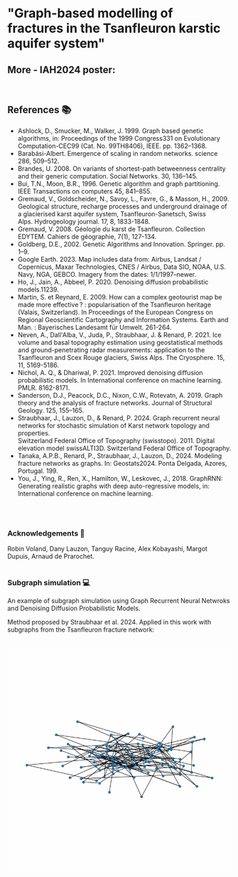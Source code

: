 <br>
<br>

<h1>"Graph-based modelling of fractures in the Tsanfleuron karstic aquifer system" </h1>

<h2> More - IAH2024 poster:</h2>

<br/>

## References 📚
- Ashlock, D., Smucker, M., Walker, J. 1999. Graph based genetic algorithms, in: Proceedings of the 1999 Congress331 on Evolutionary Computation-CEC99 (Cat. No. 99TH8406), IEEE. pp. 1362–1368.<br>  
- Barabási-Albert. Emergence of scaling in random networks. science 286, 509–512.<br>
- Brandes, U. 2008. On variants of shortest-path betweenness centrality and their generic computation. Social Networks. 30, 136–145.<br>
- Bui, T.N., Moon, B.R., 1996. Genetic algorithm and graph partitioning. IEEE Transactions on computers 45, 841–855.<br>
- Gremaud, V., Goldscheider, N., Savoy, L., Favre, G., & Masson, H., 2009. Geological structure, recharge processes and underground drainage of a glacierised karst aquifer system, 	Tsanfleuron-Sanetsch, Swiss Alps. Hydrogeology journal. 17, 8, 1833-1848.<br>
- Gremaud, V. 2008. Géologie du karst de Tsanfleuron. Collection EDYTEM. Cahiers de géographie, 7(1), 127-134.<br>
- Goldberg, D.E., 2002. Genetic Algorithms and Innovation. Springer. pp. 1–9.<br>
- Google Earth. 2023. Map includes data from: Airbus, Landsat / Copernicus, Maxar Technologies, CNES / Airbus, Data SIO, NOAA, U.S. Navy, NGA, GEBCO. Imagery from the dates: 1/1/1997–newer.<br>
- Ho, J., Jain, A., Abbeel, P. 2020. Denoising diffusion probabilistic models.11239.<br>
- Martin, S. et Reynard, E. 2009. How can a complex geotourist map be made more effective ? : popularisation of the Tsanfleuron heritage (Valais, Switzerland). In Proceedings of the European Congress on Regional Geoscientific Cartography and Information Systems. Earth and Man. : Bayerisches Landesamt für Umwelt. 261-264.<br>
- Neven, A., Dall'Alba, V., Juda, P., Straubhaar, J. & Renard, P. 2021. Ice volume and basal topography estimation using geostatistical methods and ground-penetrating radar measurements: application to the Tsanfleuron and Scex Rouge glaciers, Swiss Alps. The Cryosphere. 15, 11, 5169-5186.<br>
- Nichol, A. Q., & Dhariwal, P. 2021. Improved denoising diffusion probabilistic models. In International conference on machine learning. PMLR. 8162-8171.<br>
- Sanderson, D.J., Peacock, D.C., Nixon, C.W., Rotevatn, A. 2019. Graph theory and the analysis of fracture networks. Journal of Structural Geology. 125, 155–165.<br>
- Straubhaar, J., Lauzon, D., & Renard, P. 2024. Graph recurrent neural networks for stochastic simulation of Karst network topology and properties.<br>
Switzerland Federal Office of Topography (swisstopo). 2011. Digital elevation model swissALTI3D. Switzerland Federal Office of Topography.<br>
- Tanaka, A.P.B., Renard, P., Straubhaar, J., Lauzon, D., 2024. Modeling fracture networks as graphs. In: Geostats2024. Ponta Delgada, Azores, Portugal. 199.<br>
- You, J., Ying, R., Ren, X., Hamilton, W., Leskovec, J., 2018. GraphRNN: Generating realistic graphs with deep auto-regressive models, in: International conference on machine learning.<br>
<br>
<br>

### Acknowledgements 🙏
Robin Voland, Dany Lauzon, Tanguy Racine, Alex Kobayashi, Margot Dupuis, Arnaud de Prarochet.
<br>
<br>

### Subgraph simulation 💻
An example of subgraph simulation using Graph Recurrent Neural Netwroks and Denoising Diffusion Probabilistic Models.

Method proposed by Straubhaar et al. 2024. Applied in this work with subgraphs from the Tsanfleuron fracture network:
<br>
<br>

<img src="./anim_2D.gif" alt="animation">
